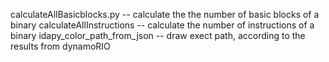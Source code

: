 calculateAllBasicblocks.py -- calculate the the number of basic blocks of a binary
calculateAllInstructions -- calculate the number of instructions of a binary 
idapy_color_path_from_json -- draw exect path, according to the results from dynamoRIO
